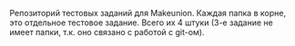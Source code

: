 Репозиторий тестовых заданий для Makeunion. Каждая папка в корне, это отдельное тестовое задание. Всего их 4 штуки (3-е задание не имеет папки, т.к. оно связано с работой с git-ом).
